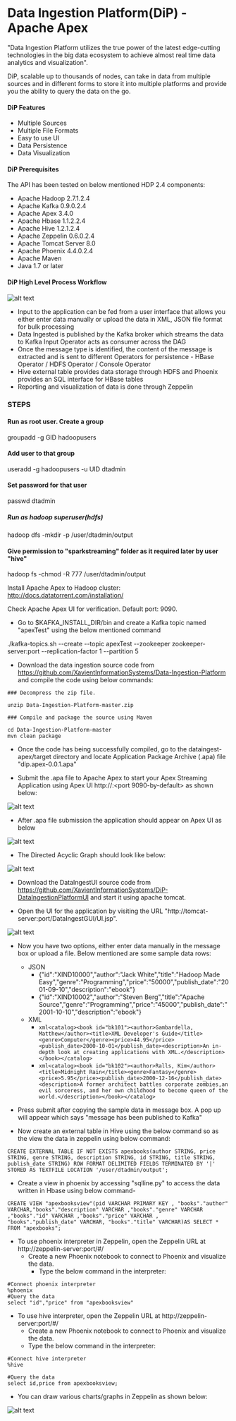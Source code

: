 # Data Ingestion Platform(DiP) - Apache Apex

"Data Ingestion Platform utilizes the true power of the latest edge-cutting technologies in the big data ecosystem to achieve almost real time data analytics and visualization".

DiP, scalable up to thousands of nodes, can take in data from multiple sources and in different forms to store it into multiple platforms and provide you the ability to query the data on the go.

#### DiP Features

  - Multiple Sources
  - Multiple File Formats
  - Easy to use UI
  - Data Persistence
  - Data Visualization

#### DiP Prerequisites

The API has been tested on below mentioned HDP 2.4 components:
- Apache Hadoop 2.7.1.2.4
- Apache Kafka 0.9.0.2.4
- Apache Apex 3.4.0
- Apache Hbase 1.1.2.2.4
- Apache Hive 1.2.1.2.4
- Apache Zeppelin 0.6.0.2.4
- Apache Tomcat Server 8.0
- Apache Phoenix 4.4.0.2.4
- Apache Maven
- Java 1.7 or later

#### DiP High Level Process Workflow

![alt text](https://github.com/XavientInformationSystems/Data-Ingestion-Platform/blob/master/dataingest-apex/src/main/resources/images/Architecture.JPG "Application Architecture") 

- Input to the application can be fed from a user interface that allows you either enter data manually or upload the data in XML, JSON file format for bulk processing
- Data Ingested is published by the Kafka broker which streams the data to Kafka Input Operator acts as consumer across the DAG
- Once the message type is identified, the content of the message is extracted and is sent to different Operators for persistence - HBase Operator / HDFS Operator / Console Operator
- Hive external table provides data storage through HDFS and Phoenix provides an SQL interface for HBase tables
- Reporting and visualization  of data is done through Zeppelin

### STEPS

#### Run as root user. Create a group
groupadd -g GID hadoopusers

#### Add user to that group
useradd -g hadoopusers -u UID dtadmin

#### Set password for that user
passwd dtadmin

##### Run as hadoop superuser(hdfs)
hadoop dfs -mkdir -p /user/dtadmin/output

#### Give permission to "sparkstreaming" folder as it required later by user "hive"
hadoop fs -chmod -R 777 /user/dtadmin/output

Install Apache Apex to Hadoop cluster: http://docs.datatorrent.com/installation/

Check Apache Apex UI for verification. Default port: 9090.

- Go to $KAFKA_INSTALL_DIR/bin and create a Kafka topic named "apexTest" using the below mentioned command

./kafka-topics.sh --create --topic apexTest --zookeeper zookeeper-server:port --replication-factor 1 --partition 5

- Download the data ingestion source code from https://github.com/XavientInformationSystems/Data-Ingestion-Platform and compile the code using below commands:

```
### Decompress the zip file.

unzip Data-Ingestion-Platform-master.zip

### Compile and package the source using Maven

cd Data-Ingestion-Platform-master
mvn clean package
```

- Once the code has being successfully compiled, go to the dataingest-apex/target directory and locate Application Package Archive (.apa) file "dip.apex-0.0.1.apa"

- Submit the .apa file to Apache Apex to start your Apex Streaming Application using Apex UI http://<server>:<port 9090-by-default> as shown below:

![alt text](https://github.com/XavientInformationSystems/Data-Ingestion-Platform/blob/master/dataingest-apex/src/main/resources/images/Apex%20UI%20Application%20Upload.JPG "Apex UI Application Upload")

- After .apa file submission the application should appear on Apex UI as below

![alt text](https://github.com/XavientInformationSystems/Data-Ingestion-Platform/blob/master/dataingest-apex/src/main/resources/images/Application%20Submitted.JPG "Application Submitted")

- The Directed Acyclic Graph should look like below:

![alt text](https://github.com/XavientInformationSystems/Data-Ingestion-Platform/blob/master/dataingest-apex/src/main/resources/images/DAG.JPG "Directed Acyclic Graph") 

- Download the DataIngestUI source code from https://github.com/XavientInformationSystems/DiP-DataIngestionPlatformUI and start it using apache tomcat.

- Open the UI for the application by visiting the URL "http://tomcat-server:port/DataIngestGUI/UI.jsp".

![alt text](https://github.com/XavientInformationSystems/Data-Ingestion-Platform/blob/master/dataingest-apex/src/main/resources/images/Data%20Ingest%20UI.jpg "Directed Acyclic Graph")

- Now you have two options, either enter data manually in the message box or upload a file. Below mentioned are some sample data rows:
    - JSON
        - {"id":"XIND10000","author":"Jack White","title":"Hadoop Made Easy","genre":"Programming","price":"50000","publish_date":"2001-09-10","description":"ebook"}
        - {"id":"XIND10002","author":"Steven Berg","title":"Apache Source","genre":"Programming","price":"45000","publish_date":"2001-10-10","description":"ebook"}
    - XML
       -    ```xml<catalog><book id="bk101"><author>Gambardella, Matthew</author><title>XML Developer's Guide</title><genre>Computer</genre><price>44.95</price><publish_date>2000-10-01</publish_date><description>An in-depth look at creating applications with XML.</description></book></catalog>```
       -    ```xml<catalog><book id="bk102"><author>Ralls, Kim</author><title>Midnight Rain</title><genre>Fantasy</genre><price>5.95</price><publish_date>2000-12-16</publish_date><description>A former architect battles corporate zombies,an evil sorceress, and her own childhood to become queen of the world.</description></book></catalog>```

-   Press submit after copying the sample data in message box. A pop up will appear which says "message has been published to Kafka"

- Now create an external table in Hive using the below command so as the view the data in zeppelin using below command:

```
CREATE EXTERNAL TABLE IF NOT EXISTS apexbooks(author STRING, price STRING, genre STRING, description STRING, id STRING, title STRING,   publish_date STRING) ROW FORMAT DELIMITED FIELDS TERMINATED BY '|' STORED AS TEXTFILE LOCATION '/user/dtadmin/output';
```
- Create a view in phoenix by accessing "sqlline.py" to access the data written in Hbase using below command-

```
CREATE VIEW "apexbooksview"(pid VARCHAR PRIMARY KEY , "books"."author" VARCHAR,"books"."description" VARCHAR ,"books"."genre" VARCHAR ,"books"."id" VARCHAR ,"books"."price" VARCHAR , "books"."publish_date" VARCHAR, "books"."title" VARCHAR)AS SELECT * FROM "apexbooks";
```
- To use phoenix interpreter in Zeppelin, open the Zeppelin URL at http://zeppelin-server:port/#/
    - Create a new Phoenix notebook to connect to Phoenix and visualize the data.
        - Type the below command in the interpreter:
```
#Connect phoenix interpreter
%phoenix
#Query the data
select "id","price" from "apexbooksview"
```

- To use hive interpreter, open the Zeppelin URL at http://zeppelin-server:port/#/
    -   Create a new Phoenix notebook to connect to Phoenix and visualize the data.
    -   Type the below command in the interpreter:
```
#Connect hive interpreter
%hive

#Query the data
select id,price from apexbooksview;
```

- You can draw various charts/graphs in Zeppelin as shown below:
 
![alt text](https://github.com/XavientInformationSystems/Data-Ingestion-Platform/blob/master/dataingest-apex/src/main/resources/images/Zeppelin%20Report.JPG "Zeppelin Reports")

